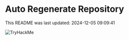 # Auto Regenerate Repository

This README was last updated: 2024-12-05 09:09:41

 ![TryHackMe](https://tryhackme.com/badge/533634)